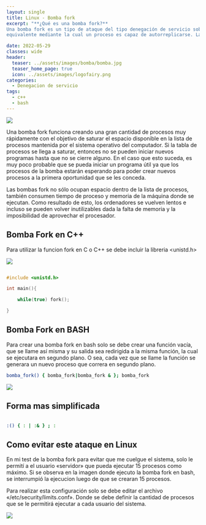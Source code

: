 ```yaml
---
layout: single
title: Linux - Bomba fork 
excerpt: "**¿Qué es una bomba fork?**
Una bomba fork es un tipo de ataque del tipo denegación de servicio sobre un computador implementando una operación fork o alguna otra funcionalidad 
equivalente mediante la cual un proceso es capaz de autorreplicarse. La bomba fork es considerado un wabbit, ya que no se autorreplica de la misma forma que los gusanos o los virus."

date: 2022-05-29
classes: wide
header:
  teaser: ../assets/images/bomba/bomba.jpg
  teaser_home_page: true
  icon: ../assets/images/logofairy.png
categories:
  - Denegacion de servicio
tags:  
  - c++
  - bash
---
```


![](../assets/images/bomba/fork.jpg)


Una bomba fork funciona creando una gran cantidad de procesos muy rápidamente 
con el objetivo de saturar el espacio disponible en la lista de procesos 
mantenida por el sistema operativo del computador. 
Si la tabla de procesos se llega a saturar, entonces no se pueden iniciar 
nuevos programas hasta que no se cierre alguno. En el caso que esto suceda, es
muy poco probable que se pueda iniciar un programa útil ya que los procesos de
la bomba estarán esperando para poder crear nuevos procesos a la primera 
oportunidad que se les conceda.

Las bombas fork no sólo ocupan espacio dentro de la lista de procesos, también 
consumen tiempo de proceso y memoria de la máquina donde se ejecutan. 
Como resultado de esto, los ordenadores se vuelven lentos e incluso se pueden 
volver inutilizables dada la falta de memoria y la imposibilidad de aprovechar
el procesador.

## Bomba Fork en C++

Para utilizar la funcion fork en C o C++ se debe incluir la libreria <unistd.h>


![](../assets/images/bomba/c++.png)

```c++

#include <unistd.h>

int main(){

    while(true) fork();

}

```

## Bomba Fork en BASH


Para crear una bomba fork en bash solo se debe crear una función vacía, 
que se llame así misma y su salida sea redirigida a la misma función, 
la cual se ejecutara en segundo plano. O sea, cada vez que se llame la función 
se generara un nuevo proceso que correra en segundo plano.



```bash
bomba_fork() { bomba_fork|bomba_fork & }; bomba_fork

```

![](../assets/images/bomba/bash.png)


## Forma mas simplificada


```bash

:() { : | :& } ; :

```

## Como evitar este ataque en Linux


En mi test de la bomba fork para evitar que me cuelgue el sistema, solo le permití 
a el usuario «servidor» que pueda ejecutar 15 procesos como máximo. 
Si se observa en la imagen donde ejecuto la bomba fork en bash, se interrumpió 
la ejecucion luego de que se crearan 15 procesos.

Para realizar esta configuración solo se debe editar el archivo 
«/etc/security/limits.conf». Donde se debe definir la cantidad de procesos que 
se le permitirá ejecutar a cada usuario del sistema.

![](../assets/images/bomba/security.png)
